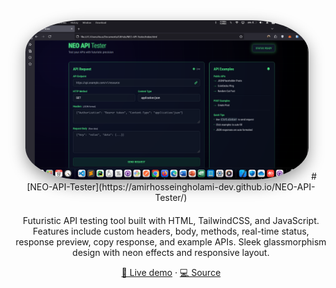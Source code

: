 <!-- README.md -->
<div align="center" style="margin-bottom: 20px;">
<a href="https://amirhosseingholami-dev.github.io/NEO-API-Tester/" target="_blank" style="text-decoration: none; color: inherit;">
<img
src="./Screenshot.png"
alt="NEO-API-Tester"
style="max-width:90%; height:auto; border-radius:20%; box-shadow:0 8px 24px rgba(0,0,0,0.4);"
/>
# [NEO-API-Tester](https://amirhosseingholami-dev.github.io/NEO-API-Tester/)
</a>
</div>
<p align="center">
Futuristic API testing tool built with HTML, TailwindCSS, and JavaScript. Features include custom headers, body, methods, real-time status, response preview, copy response, and example APIs. Sleek glassmorphism design with neon effects and responsive layout.
</p>
<p align="center">
<a href="https://amirhosseingholami-dev.github.io/NEO-API-Tester/" target="_blank">🎯 Live demo</a> ·
<a href="https://github.com/AmirHosseinGholami-DEV/NEO-API-Tester/" target="_blank">💻 Source</a>
</p>
